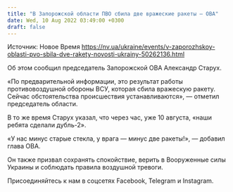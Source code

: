```yaml
---
title: "В Запорожской области ПВО сбила две вражеские ракеты — ОВА"
date: Wed, 10 Aug 2022 03:49:00 +0300
draft: false
---
```

Источник: Новое Время https://nv.ua/ukraine/events/v-zaporozhskoy-oblasti-pvo-sbila-dve-rakety-novosti-ukrainy-50262136.html


 Об этом сообщил председатель Запорожской ОВА Александр Старух.

«По предварительной информации, это результат работы противовоздушной обороны ВСУ, которая сбила вражескую ракету. Сейчас обстоятельства происшествия устанавливаются», — отметил председатель области.

В то же время Старух указал, что через час, уже 10 августа, «наши ребята сделали дубль-2».

«У нас минус старые стекла, у врага — минус две ракеты!», — добавил глава ОВА.

Он также призвал сохранять спокойствие, верить в Вооруженные силы Украины и соблюдать правила воздушной тревоги.

Присоединяйтесь к нам в соцсетях Facebook, Telegram и Instagram.
